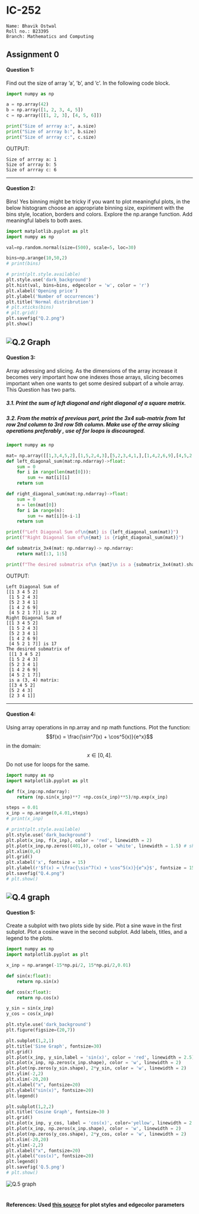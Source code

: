# **IC-252**
    Name: Bhavik Ostwal
    Roll no.: B23395
    Branch: Mathematics and Computing
## Assignment 0 

#### **Question 1**: 
Find out the size of array ’a’, ’b’, and ’c’. In the following code block.
```python
import numpy as np

a = np.array(42)
b = np.array([1, 2, 3, 4, 5])
c = np.array([[1, 2, 3], [4, 5, 6]])

print("Size of arrray a:", a.size)
print("Size of arrray b:", b.size)
print("Size of arrray c:", c.size)
```
OUTPUT:
```
Size of arrray a: 1
Size of arrray b: 5
Size of arrray c: 6
```
--------

#### **Question 2**: 
Bins! Yes binning might be tricky if you want to plot meaningful plots, in the below histogram choose an appropriate binning size, expiriment with the bins style, location, borders and colors. Explore the np.arange function. Add meaningful labels to both axes.
```python
import matplotlib.pyplot as plt
import numpy as np

val=np.random.normal(size=(500), scale=5, loc=30)

bins=np.arange(10,50,2)
# print(bins)

# print(plt.style.available)
plt.style.use('dark_background')
plt.hist(val, bins=bins, edgecolor = 'w', color = 'r')
plt.xlabel('Opening price')
plt.ylabel('Number of occurrences')
plt.title('Normal distribrution')
# plt.xticks(bins)
# plt.grid()
plt.savefig("Q.2.png")
plt.show()
```
![Q.2 Graph](Q.2.png)
----

#### **Question 3**:
Array adressing and slicing. As the dimensions of the array increase it becomes very important how one indexes those arrays, slicing becomes important when one wants to get some desired subpart of a whole array. This Question has two parts.
##### 3.1. Print the sum of left diagonal and right diagonal of a square matrix.
##### 3.2. From the matrix of previous part, print the 3x4 sub-matrix from 1st row 2nd column to 3rd row 5th column. Make use of the array slicing operations preferably , use of for loops is discouraged.
```python
import numpy as np

mat= np.array([[1,3,4,5,2],[1,5,2,4,3],[5,2,3,4,1,],[1,4,2,6,9],[4,5,2,1,7]])
def left_diagonal_sum(mat:np.ndarray)->float:
    sum = 0
    for i in range(len(mat[0])):
        sum += mat[i][i]
    return sum

def right_diagonal_sum(mat:np.ndarray)->float:
    sum = 0
    n = len(mat[0])
    for i in range(n):
        sum += mat[i][n-i-1]
    return sum

print(f"Left Diagonal Sum of\n{mat} is {left_diagonal_sum(mat)}")
print(f"Right Diagonal Sum of\n{mat} is {right_diagonal_sum(mat)}")

def submatrix_3x4(mat: np.ndarray)-> np.ndarray:
    return mat[:3, 1:5]

print(f"The desired submatrix of\n {mat}\n is a {submatrix_3x4(mat).shape} matrix: \n {submatrix_3x4(mat)}")
```
OUTPUT:
```
Left Diagonal Sum of
[[1 3 4 5 2]
 [1 5 2 4 3]
 [5 2 3 4 1]
 [1 4 2 6 9]
 [4 5 2 1 7]] is 22
Right Diagonal Sum of
[[1 3 4 5 2]
 [1 5 2 4 3]
 [5 2 3 4 1]
 [1 4 2 6 9]
 [4 5 2 1 7]] is 17
The desired submatrix of
 [[1 3 4 5 2]
 [1 5 2 4 3]
 [5 2 3 4 1]
 [1 4 2 6 9]
 [4 5 2 1 7]]
 is a (3, 4) matrix: 
 [[3 4 5 2]
 [5 2 4 3]
 [2 3 4 1]]
```

-----
#### **Question 4**: 
Using array operations in np.array and np math functions. Plot the function:
$$f(x) = \frac{\sin^7(x) + \cos^5(x)}{e^x}$$
in the domain:
$$x ∈ [0, 4].$$
Do not use for loops for the same.
```python
import numpy as np
import matplotlib.pyplot as plt

def f(x_inp:np.ndarray):
    return (np.sin(x_inp)**7 +np.cos(x_inp)**5)/np.exp(x_inp)

steps = 0.01
x_inp = np.arange(0,4.01,steps)
# print(x_inp)

# print(plt.style.available)
plt.style.use('dark_background')
plt.plot(x_inp, f(x_inp), color = 'red', linewidth = 2)
plt.plot(x_inp,np.zeros((401,)), color = 'white', linewidth = 1.5) # showing the x-axis to separate 1st n 4th quadrant
plt.xlim(0,4)
plt.grid()
plt.xlabel('x', fontsize = 15)
plt.ylabel(r'$f(x) = \frac{\sin^7(x) + \cos^5(x)}{e^x}$', fontsize = 15)
plt.savefig("Q.4.png")
# plt.show()
```
![Q.4 graph](Q.4.png)
-----

#### **Question 5**: 
Create a subplot with two plots side by side. Plot a sine wave in the first subplot. Plot a cosine wave in the second subplot. Add labels, titles, and a legend to the plots.
```python
import numpy as np
import matplotlib.pyplot as plt

x_inp = np.arange(-15*np.pi/2, 15*np.pi/2,0.01)

def sin(x:float):
    return np.sin(x)

def cos(x:float):
    return np.cos(x)

y_sin = sin(x_inp)
y_cos = cos(x_inp)

plt.style.use('dark_background')
plt.figure(figsize=(20,7))

plt.subplot(1,2,1)
plt.title('Sine Graph', fontsize=30)
plt.grid()
plt.plot(x_inp, y_sin,label = 'sin(x)', color = 'red', linewidth = 2.5)
plt.plot(x_inp, np.zeros(x_inp.shape), color = 'w', linewidth = 2)
plt.plot(np.zeros(y_sin.shape), 2*y_sin, color = 'w', linewidth = 2)
plt.ylim(-2,2)
plt.xlim(-20,20)
plt.xlabel("x", fontsize=20)
plt.ylabel("sin(x)", fontsize=20)
plt.legend()

plt.subplot(1,2,2)
plt.title('Cosine Graph', fontsize=30 )
plt.grid()
plt.plot(x_inp, y_cos, label = 'cos(x)', color='yellow', linewidth = 2.5)
plt.plot(x_inp, np.zeros(x_inp.shape), color = 'w', linewidth = 2)
plt.plot(np.zeros(y_cos.shape), 2*y_cos, color = 'w', linewidth = 2)
plt.xlim(-20,20)
plt.ylim(-2,2)
plt.xlabel("x", fontsize=20)
plt.ylabel("cos(x)", fontsize=20)
plt.legend()
plt.savefig('Q.5.png')
# plt.show()
```
![Q.5 graph](Q.5.png)

# 
#### References: Used [this source](https://stackoverflow.com/questions/42741687/histogram-outlined-by-added-edgecolor) for plot styles and edgecolor parameters